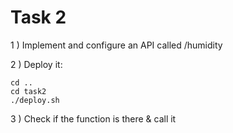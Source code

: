 # Task 2

1 ) Implement and configure an API called /humidity

2 ) Deploy it:


    cd ..
    cd task2
    ./deploy.sh 

3 ) Check if the function is there & call it 
